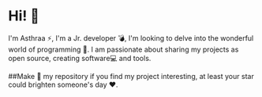 # Hi! :wave:

I'm Asthraa ⚡, I'm a Jr. developer 💣, I'm looking to delve into the wonderful world of programming 🤖. I am passionate about sharing my projects as open source, creating software💻 and tools.

##Make 🌟 my repository if you find my project interesting, at least your star could brighten someone's day ❤.
